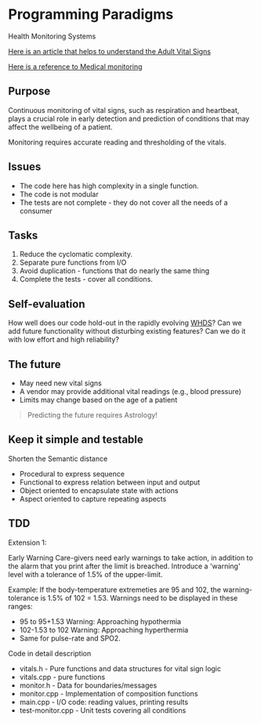 # Programming Paradigms

Health Monitoring Systems

[Here is an article that helps to understand the Adult Vital Signs](https://en.wikipedia.org/wiki/Vital_signs)

[Here is a reference to Medical monitoring](https://en.wikipedia.org/wiki/Monitoring_(medicine))

## Purpose

Continuous monitoring of vital signs, such as respiration and heartbeat, plays a crucial role in early detection and prediction of conditions that may affect the wellbeing of a patient. 

Monitoring requires accurate reading and thresholding of the vitals.

## Issues

- The code here has high complexity in a single function.
- The code is not modular 
- The tests are not complete - they do not cover all the needs of a consumer

## Tasks

1. Reduce the cyclomatic complexity.
1. Separate pure functions from I/O
1. Avoid duplication - functions that do nearly the same thing
1. Complete the tests - cover all conditions. 

## Self-evaluation

How well does our code hold-out in the rapidly evolving [WHDS](https://www.ncbi.nlm.nih.gov/pmc/articles/PMC6111409/)?
Can we add future functionality without disturbing existing features? Can we do it with low effort and high reliability?

## The future

- May need new vital signs
- A vendor may provide additional vital readings (e.g., blood pressure)
- Limits may change based on the age of a patient

> Predicting the future requires Astrology!

## Keep it simple and testable

Shorten the Semantic distance

- Procedural to express sequence
- Functional to express relation between input and output
- Object oriented to encapsulate state with actions
- Aspect oriented to capture repeating aspects

## TDD

Extension 1:

Early Warning Care-givers need early warnings to take action, in addition to the alarm that you print after the limit is breached. Introduce a 'warning' level with a tolerance of 1.5% of the upper-limit.

Example: 
If the body-temperature extremeties are 95 and 102, the warning-tolerance is 1.5% of 102 = 1.53. 
Warnings need to be displayed in these ranges:
- 95 to 95+1.53 Warning: Approaching hypothermia 
- 102-1.53 to 102 Warning: Approaching hyperthermia 
- Same for pulse-rate and SPO2.

Code in detail description
- vitals.h - Pure functions and data structures for vital sign logic
- vitals.cpp - pure functions 
- monitor.h - Data for boundaries/messages
- monitor.cpp - Implementation of composition functions 
- main.cpp - I/O code: reading values, printing results
- test-monitor.cpp - Unit tests covering all conditions
